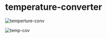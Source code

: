 # temperature-converter

![temperture-conv](https://github.com/shobha16-04/temperature-converter/assets/90175495/43d82364-7fa1-4984-bf65-f9189b442666)

![temp-cov](https://github.com/shobha16-04/temperature-converter/assets/90175495/9bdbc7e7-bbd9-4320-bbfe-37c24f833851)

